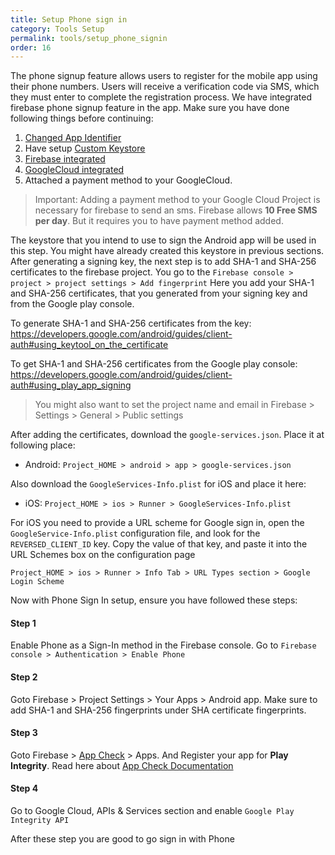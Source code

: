 ```yaml
---
title: Setup Phone sign in
category: Tools Setup
permalink: tools/setup_phone_signin
order: 16
---
```


The phone signup feature allows users to register for the mobile app using their phone numbers. Users will receive a verification code via SMS, which they must enter to complete the registration process. We have integrated firebase phone signup feature in the app. Make sure you have done following things before continuing:

1. [Changed App Identifier](../app-setup/change_app_identifier) 
2. Have setup [Custom Keystore](../tools/setup_android_signing)
3. [Firebase integrated](../tools/tools/firebase_setup)
4. [GoogleCloud integrated](../tools/google_cloud_setup)
5. Attached a payment method to your GoogleCloud.
   
> Important: Adding a payment method to your Google Cloud Project is necessary for firebase to send an sms. Firebase allows **10 Free SMS per day**. But it requires you to have payment method added.


The keystore that you intend to use to sign the Android app will be used in this step. You might have already created this keystore in previous sections. After generating a signing key, the next step is to add SHA-1 and SHA-256 certificates to the firebase project. You go to the `Firebase console > project > project settings > Add fingerprint`
Here you add your SHA-1 and SHA-256 certificates, that you generated from your signing key and from the Google play console.

To generate SHA-1 and SHA-256 certificates from the key:
https://developers.google.com/android/guides/client-auth#using_keytool_on_the_certificate

To get SHA-1 and SHA-256 certificates from the Google play console:
https://developers.google.com/android/guides/client-auth#using_play_app_signing


> You might also want to set the project name and email in Firebase > Settings > General > Public settings 

After adding the certificates, download the `google-services.json`. Place it at following place:

- Android: `Project_HOME > android > app > google-services.json`

Also download the `GoogleServices-Info.plist` for iOS and place it here:

- iOS: `Project_HOME > ios > Runner > GoogleServices-Info.plist`

For iOS you need to provide a URL scheme for Google sign in, open the `GoogleService-Info.plist` configuration file, and look for the `REVERSED_CLIENT_ID` key. Copy the value of that key, and paste it into the URL Schemes box on the configuration page

`Project_HOME > ios > Runner > Info Tab > URL Types section > Google Login Scheme`

Now with Phone Sign In setup, ensure you have followed these steps:

#### Step 1
Enable Phone as a Sign-In method in the Firebase console. Go to `Firebase console > Authentication > Enable Phone` 


#### Step 2
Goto Firebase > Project Settings > Your Apps > Android app. Make sure to add SHA-1 and SHA-256 fingerprints under SHA certificate fingerprints.

#### Step 3
Goto Firebase > [App Check](https://console.firebase.google.com/project/_/appcheck) > Apps. And Register your app for **Play Integrity**. Read here about [App Check Documentation](https://firebase.google.com/docs/app-check/flutter/default-providers)

#### Step 4
Go to Google Cloud, APIs & Services section and enable `Google Play Integrity API`

After these step you are good to go sign in with Phone



